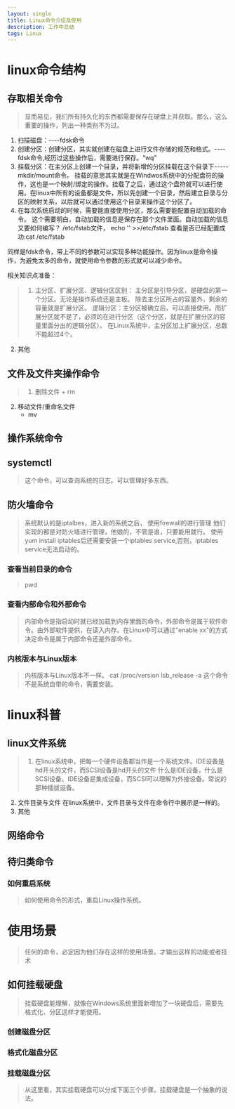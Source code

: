 ```yaml
---
layout: single
title: Linux命令介绍及使用
description: 工作中总结
tags: Linux
---
```


# linux命令结构
## 存取相关命令
>显而易见，我们所有持久化的东西都需要保存在硬盘上并获取。那么，这么重要的操作，列出一种类别不为过。
1. 扫描磁盘：----fdsk命令
2. 创建分区：创建分区，其实就创建在磁盘上进行文件存储的规范和格式。----fdsk命令,经历过这些操作后，需要进行保存。“wq”
3. 挂载分区：在主分区上创建一个目录，并将新增的分区挂载在这个目录下-----mkdir/mount命令。
	挂载的意思其实就是在Windwos系统中的分配盘符的操作，这也是一个映射/绑定的操作。挂载了之后，通过这个盘符就可以进行使用。在linux中所有的设备都是文件，所以先创建一个目录，然后建立目录与分区的映射关系，以后就可以通过使用这个目录来操作这个分区了。
4. 在每次系统启动的时候，需要能直接使用分区，那么需要能配置自动加载的命令。
	这个需要明白，自动加载的信息是保存在那个文件里面。自动加载的信息又要如何编写？
	/etc/fstab文件，
	echo '' >>/etc/fstab
	查看是否已经配置成功:cat /etc/fstab


同样是fdsk命令，带上不同的参数可以实现多种功能操作。因为linux是命令操作，为避免太多的命令，就使用命令参数的形式就可以减少命令。

相关知识点准备：
>1. 主分区、扩展分区、逻辑分区区别：
	主分区是引导分区，是硬盘的第一个分区。无论是操作系统还是主板。
	除去主分区所占的容量外，剩余的容量就是扩展分区。
	逻辑分区：主分区被确立后，可以直接使用。而扩展分区就不是了，必须的在进行分区（这个分区，就是在扩展分区的容量里面分出的逻辑分区）。
	在Linux系统中，主分区加上扩展分区，总数不能超过4个。
2. 其他
## 文件及文件夹操作命令
>1. 删除文件
	+ rm
2. 移动文件/重命名文件
	+ mv

## 操作系统命令

## systemctl
>这个命令，可以查询系统的日志。可以管理好多东西。

## 防火墙命令
>系统默认的是iptalbes，进入新的系统之后，
使用firewall的进行管理
他们实现的都是对防火墙进行管理，他娘的，不管是谁，只要能用就行。
使用yum install iptables后还需要安装一个iptables service,否则，iptables service无法启动的。

### 查看当前目录的命令
>pwd

### 查看内部命令和外部命令
>内部命令是指启动时就已经加载到内存里面的命令，外部命令是属于软件命令。由外部软件提供，在读入内存。在Linux中可以通过"enable xx"的方式决定命令是属于内部命令还是外部命令。

### 内核版本与Linux版本
>内核版本与Linux版本不一样。
	cat /proc/version
	lsb_release -a    这个命令不是系统自带的命令，需要安装。


# linux科普
## linux文件系统
>1. 在linux系统中，把每一个硬件设备都当作是一个系统文件。IDE设备是hd开头的文件，而SCSI设备是hd开头的文件
	什么是IDE设备，什么是SCSI设备。IDE设备是集成设备，而SCSI可以理解为外接设备。常说的那种插拔设备。
2. 文件目录与文件
	在linux系统中，文件目录与文件在命令行中展示是一样的。
3. 其他

## 网络命令

## 待归类命令
### 如何重启系统
>如何使用命令的形式，重启Linux操作系统。


# 使用场景
>任何的命令，必定因为他们存在这样的使用场景。才输出这样的功能或者技术

## 如何挂载硬盘
>挂载硬盘能理解，就像在Windows系统里面新增加了一块硬盘后，需要先格式化、分区这样才能使用。

### 创建磁盘分区

### 格式化磁盘分区

### 挂载磁盘分区
>从这里看，其实挂载硬盘可以分成下面三个步骤。挂载硬盘是一个抽象的说法。
